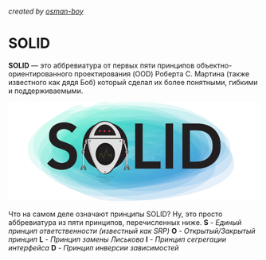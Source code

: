 ###### created by [osman-boy](https://github.com/osman-boy)

# **SOLID**

**SOLID** — это аббревиатура от первых пяти принципов объектно-ориентированного проектирования (OOD) Роберта С.
Мартина (также известного как дядя Боб) который сделал их более понятными, гибкими и поддерживаемыми.

<img height="200" src="solid.png"/>

Что на самом деле означают принципы SOLID? Ну, это просто аббревиатура из пяти принципов, перечисленных ниже.
**S** - _Единый принцип ответственности (известный как SRP)_
**O** - _Открытый/Закрытый принцип_
**L** - _Принцип замены Лиськова_
**I** - _Принцип сегрегации интерфейса_
**D** - _Принцип инверсии зависимостей_

